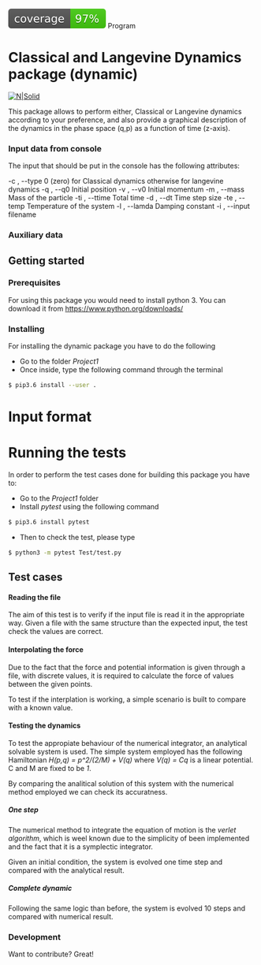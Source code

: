 ![Coverage image](./img/coverage.svg)
Program

# Classical and Langevine Dynamics package (dynamic)

[![N|Solid](https://cldup.com/dTxpPi9lDf.thumb.png)](https://nodesource.com/products/nsolid)

This package allows to perform either, Classical or Langevine dynamics according to your preference, and also provide a graphical description of the dynamics in the phase space (q,p) as a function of time (z-axis).

### Input data from console

The input that should be put in the console has the following attributes:

  -c , --type 0 (zero) for Classical dynamics otherwise for langevine dynamics
  -q , --q0       Initial position
  -v , --v0       Initial momentum
  -m , --mass     Mass of the particle
  -ti , --ttime   Total time
  -d , --dt       Time step size
  -te , --temp    Temperature of the system
  -l , --lamda    Damping constant
  -i , --input    filename

### Auxiliary data


## Getting started


### Prerequisites
 For using this package you would need to install python 3. You can download it from https://www.python.org/downloads/

### Installing

For installing the dynamic package you have to do the following
  - Go to the folder *Project1*
  - Once inside, type the following command through the terminal
```sh
$ pip3.6 install --user .
```
# Input format 
# Running the tests
In order to perform the test cases done for building this package you have to:
 - Go to the *Project1* folder
 - Install *pytest* using the following command
  ```sh
$ pip3.6 install pytest
```
- Then to check the test, please type
 ```sh
$ python3 -m pytest Test/test.py
```

## Test cases
#### Reading the file
The aim of this test is to verify if the input file is read it in the appropriate way. 
Given a file with the same structure than the expected input, the test check the values are correct.

#### Interpolating the force
Due to the fact that the force and potential information is given through a file, with discrete values, it is required to calculate the force of values between the given points.

To test if the interplation is working, a simple scenario is built to compare with a known value.

#### Testing the dynamics 
To test the appropiate behaviour of the numerical integrator, an analytical solvable system is used.
The simple system employed has the following Hamiltonian
            *H(p,q) =  p^2/(2/M) + V(q)*
where *V(q) = Cq* is a linear potential. C and M are fixed to be *1*.

By comparing the analitical solution of this system with the numerical method employed we can check its accuratness.

##### One step
The numerical method to integrate the equation of motion is the *verlet algorithm*, which is weel known due to the simplicity of been implemented and the fact that it is a symplectic integrator.

Given an initial condition, the system is evolved one time step and compared with the analytical result.

##### Complete dynamic

Following the same logic than before, the system is evolved 10 steps and compared with numerical result.



### Development

Want to contribute? Great!







